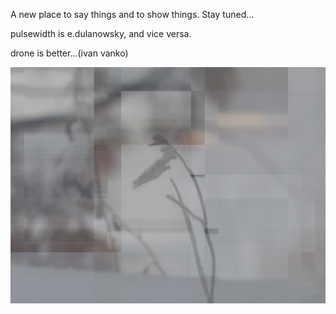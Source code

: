 
A new place to say things and to show things.
Stay tuned...

pulsewidth is e.dulanowsky, and vice versa.

drone is better...(ivan vanko)

![site banner](images/site_img1.jpg)
